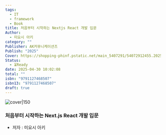 ```yaml
---
tags:
  - IT
  - framework
  - Book
title: 처음부터 시작하는 Nextjs React 개발 입문
Author:
  - 미요시 아키
category: ""
Publisher: AK커뮤니케이션즈
Publish: "2025"
Cover: https://shopping-phinf.pstatic.net/main_5407291/54072912455.20250411141802.jpg
Status:
  - ⏳Ready
date: 2025-04-30 10:02:08
total: ""
isbn: "9791127468507"
isbn13: "9791127468507"
draft: true
---
```


![cover|150](https://shopping-phinf.pstatic.net/main_5407291/54072912455.20250411141802.jpg)
###  처음부터 시작하는 Next.js React 개발 입문    
- 저자 : 미요시 아키
